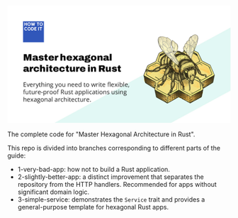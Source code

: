 ![An illustration of a honeybee standing on top of hexagonal honeycomb](public/hexagonal-architecture-og.jpg)

The complete code for "Master Hexagonal Architecture in Rust".

This repo is divided into branches corresponding to different parts of the guide:

* 1-very-bad-app: how not to build a Rust application.
* 2-slightly-better-app: a distinct improvement that separates the repository from the HTTP handlers. Recommended for
  apps without significant domain logic.
* 3-simple-service: demonstrates the `Service` trait and provides a general-purpose template for hexagonal Rust apps.
